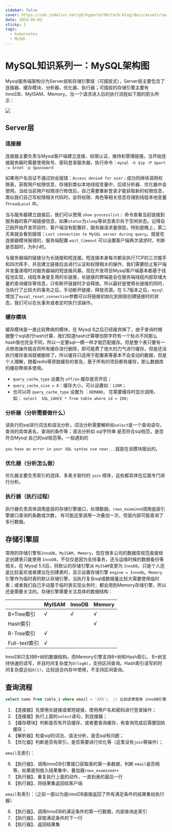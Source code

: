 ```yaml
---
sidebar: false
cover: https://cdn.jsdelivr.net/gh/hyperter96/tech-blog/docs/assets/images/mysql-cover.jpg
date: 2024-05-03
sticky: 1
tags: 
  - kubernetes
  - MySQL
---
```


# MySQL知识系列一：MySQL架构图

Mysql服务端架构分为Server层和存储引擎层（可插拔式），Server层主要包含了连接器、缓存模块、分析器、优化器、执行器；可插拔的存储引擎主要有InnoDB、MyISAM、Memory。当一个请求进入后的执行流程如下图的箭头所示：

![](https://cdn.jsdelivr.net/gh/hyperter96/tech-blog/docs/assets/images/mysql-infra.png)


## Server层

### 连接器

连接器主要负责与Mysql客户端建立连接，权限认证，维持和管理链接。当开始连接服务器时需要使用账号、密码登录服务器，执行命令：`mysql -h $ip -P $port -u $root -p $password`

如果用户名验证不通过则会报错：`Access denied for user；`成功则继续调用权限表，获取用户权限信息，存储到类似本地线程变量中，后续分析器、优化器中会使用。当给当前用户权限进行修改后，自己需要重新登录才能获取新的权限信息，类似我们自己写权限相关代码时，会将权限、角色等相关信息存储到线程本地变量 `ThreadLocal` 中。

当与服务器建立链接后，我们可以使用 `show processlist；` 命令查看当前链接到服务器的客户端链接信息，如果`status`为`sleep`等状态表示处于空闲状态。记得自己刚开始开发项目时，客户端没有配置好，服务器请求量很低，特别是晚上，第二天来就会看到报错：`Lost connection to MySQL server during query`。就是在连接器模块报错的，服务端配置 `wait_timeout` 可以设置客户端再次请求时，判断是否超时，为8小时。

与服务器端的链接分为长链接和短连接。短连接本身每次都会执行TCP的三次握手和四次挥手，并且建立链接后会进行认证和权限相关的操作，我们需要防止客户端并发量递增时对服务器端的短连接风暴。现在开发项目Mysql客户端基本都基于线程池实现，线程本身是复用的长链接，长链接的弊端是会在服务端线程内部存储大量的查询缓存等信息，只有断开链接时才会释放。所以最好是使用长链接的同时，当执行了比较大的事务之后，手动断开链接，释放资源。在 5.7版本之后，`mysql`增加了`mysql_reset_connection`参数可以将链接初始化到刚刚创建链接时的状态，我们可以在长事务或者定时执行该操作。

### 缓存模块

缓存模块是一直比较弊病的模块，在 Mysql 8之后已经废弃掉了。由于查询时根据整个sql进行hash计算，我们知道hash计算哪怕原字符有一个标点不同那么hash值也完全不同，所以一定要sql一模一样才能匹配缓存。但是整个表只要有一点修改操作就会将所有缓存进行删除，即可能费了很大的力气进行缓存，但是还没执行缓存查询就被删除了。所以缓存只适用于配置表等基本不会变动的数据，但是个人理解，随着redis等旁路缓存的普及，基于所有的项目都有缓存，那么数据库的缓存弊病多使用。

- `query_cache_type` 设置为 `off/on` 缓存是否开启；
- `query_cache_size = 0`：缓存大小，可以设置如：`128M`；
- 也可以将 `query_cache_type` 设置为 ：`DEMAND`， 在需要缓存时显示调用，如： `select  SQL_CAHCE * from table where id = 100;`

### 分析器（分析需要做什么）

读执行的sql进行词法和语法分析，词法分析需要解析如`select`是一个查询语句，查询的具体表名，查询的条件等；语法分析如 sql字符串 是否符合sql规范，是否符合Mysql 自己的sql规范等。一般遇到的 

`you have an error in your SQL syntax use near...`就是在该模块报出的。

### 优化器（分析怎么做）
    
优化器主要负责索引的选择、多表关联时的 `join` 顺序，这些都具体在后面专门进行分析。

### 执行器（执行过程）
    
执行器负责具体调用底层的存储引擎接口，处理数据。`rows_examined`调用底层引擎接口查询的条数或次数， 有可能这里调用一次叠加一次，但是内部可能查询了多行数据。

## 存储引擎层
    
常用的存储引擎有`InnoDB`、`MyISAM`、`Memory`，现在很多公司的数据库规范直接规定创建表只能使用 `InnoDB`，不仅仅是因为支持事务，还与运维时候的数据备份等相关。在 Mysql 5.5后，将默认的存储引擎从 `MyISAM`变更为 `InnoDB`，只是个人还是比较喜欢或者建议在创建表时，显示设置存储引擎 `engine = Innodb`。`Memory`引擎作为临时表的默认存储引擎，当执行复杂sql或数据量比较大需要使用临时表；或者我们自己手动基于临时表实现业务时，都会用到Memory存储引擎，所以还是需要关注的。存储引擎需要关注具体的数据结构：

|   |MyISAM|InnoDB|Memory|
|---|----|----|----|
|B+Tree索引|√|√|√|
|Hash索引| | |√|
|R-Tree索引|√| | |
|Full-text索引|√| | |

InnoDB只支持B+树的数据结构，而Memory引擎支持B+树和Hash索引。 B+树支持快速的读写，并且时间复杂度为`O(logN)`，支持区间查询。Hash索引读写的时间复杂度近似`O(1)`，比较适合内存中使用，不支持区间查询。

## 查询流程

```sql
select name from table_1 where email = 'XXX';  // 比如该表使用 innoDB引擎
```

1. 【连接器】先使用长链接或者短链接，使用用户名和密码进行登录操作；
2. 【连接器】执行上面的`select`语句，到连接器；
3. 【缓存模块】判断是否有开启缓存，或者要查询缓存，有查询完成后需要回执缓存；
4. 【解析器】检查sql的词法、语法分析，是否sql有问题；
5. 【优化器】判断是否有索引，是否需要进行优化等（这里没有`join`等操作）；

`email`无索引：

6. 【执行器】、调用innoDB引擎接口获取表的第一条数据，判断 `email`是否相等，如果是则放入结果集中，叠加器`rows_examined++`
7. 【执行器】、重复执行上面的动作，一直到表的最后一行
8. 【执行器】、将结果集返回给客户端

`email`有索引：（之前一直以为是innoDB直接返回了所有满足条件的结果集给执行器）

6. 【执行器】、调用InnoDB的满足条件的第一行数据，内部查询走索引
7. 【执行器】、获取满足条件的下一行
8. 【执行器】、返回结果集
